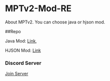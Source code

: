 # MPTv2-Mod-RE
About MPTv2.
You can choose java or hjson mod.

##Repo

Java Mod: [Link](https://github.com/Yunatexya/MPTv2ModRE-java "Java Mod"),

HJSON Mod: [Link](https://github.com/Yunatexya/MPTv2ModRE-hjson "HJSON Mod")

### Discord Server

[Join Server](https://discord.gg/2xtk9uGgRc)

